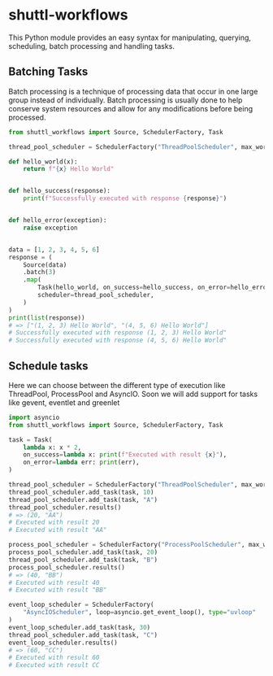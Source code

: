 # shuttl-workflows
This Python module provides an easy syntax for manipulating, querying, scheduling, batch processing and handling tasks.

## Batching Tasks
Batch processing is a technique of processing data that occur in one large group instead of individually. Batch processing is usually done to help conserve system resources and allow for any modifications before being processed.

```python
from shuttl_workflows import Source, SchedulerFactory, Task

thread_pool_scheduler = SchedulerFactory("ThreadPoolScheduler", max_workers=3)

def hello_world(x):
    return f"{x} Hello World"


def hello_success(response):
    print(f"Successfully executed with response {response}")


def hello_error(exception):
    raise exception


data = [1, 2, 3, 4, 5, 6]
response = (
    Source(data)
    .batch(3)
    .map(
        Task(hello_world, on_success=hello_success, on_error=hello_error),
        scheduler=thread_pool_scheduler,
    )
)
print(list(response))
# => ["(1, 2, 3) Hello World", "(4, 5, 6) Hello World"]
# Successfully executed with response (1, 2, 3) Hello World"
# Successfully executed with response (4, 5, 6) Hello World"
```

## Schedule tasks
Here we can choose between the different type of execution like ThreadPool, ProcessPool and AsyncIO.
Soon we will add support for tasks like gevent, eventlet and greenlet
```python
import asyncio
from shuttl_workflows import Source, SchedulerFactory, Task

task = Task(
    lambda x: x * 2,
    on_success=lambda x: print(f"Executed with result {x}"),
    on_error=lambda err: print(err),
)

thread_pool_scheduler = SchedulerFactory("ThreadPoolScheduler", max_workers=20)
thread_pool_scheduler.add_task(task, 10)
thread_pool_scheduler.add_task(task, "A")
thread_pool_scheduler.results()
# => (20, "AA")
# Executed with result 20
# Executed with result "AA"

process_pool_scheduler = SchedulerFactory("ProcessPoolScheduler", max_workers=20)
process_pool_scheduler.add_task(task, 20)
thread_pool_scheduler.add_task(task, "B")
process_pool_scheduler.results()
# => (40, "BB")
# Executed with result 40
# Executed with result "BB"

event_loop_scheduler = SchedulerFactory(
    "AsyncIOScheduler", loop=asyncio.get_event_loop(), type="uvloop"
)
event_loop_scheduler.add_task(task, 30)
thread_pool_scheduler.add_task(task, "C")
event_loop_scheduler.results()
# => (60, "CC")
# Executed with result 60
# Executed with result CC
```
